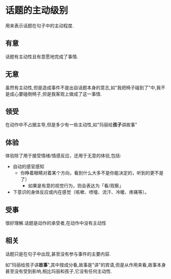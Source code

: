 # 话题的主动级别

用来表示话题在句子中的主动程度.

## 有意
话题有主动性且有意愿地完成了事情.
## 无意
虽然有主动性,但是造成事件不是出自话题本身的意志,如"我把椅子碰到了"中,我不是成心要碰倒椅子,但是我客观上做成了这一事情.
## 领受
在动作中不占据主导,但是多少有一些主动性,如"玛丽给**孩子**讲故事"
## 体验
体验除了用于接受情绪/情感反应，还用于无意的体验,包括:
- 自动的感官感知
  - 你睁着眼睛对着某个方向，看到什么大多不是你能决定的，听到的更不是了）
    - 如果是有意的视觉行为，则会表达为「看/观察」
- 下意识的身体反应或内在感觉（咳嗽、喷嚏、流汗、冷暖、疼痛等）。
## 受事
很好理解.话题是动作的承受者,在动作中没有主动性
## 相关
话题只是在句子中出现,甚至没有参与事件的主要内容.

如"玛丽给孩子讲**故事**",其中按成分看,故事是"讲"的宾语,但是从作用来看,故事本身甚至没有受到影响,相比玛丽和孩子,它没有任何主动性.